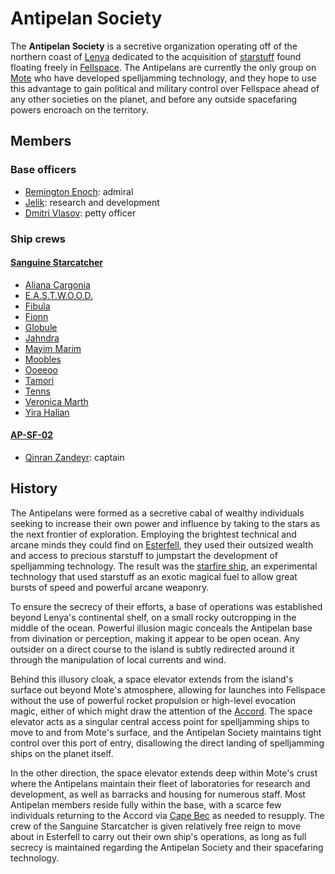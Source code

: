 # Antipelan Society

The **Antipelan Society** is a secretive organization operating off of the northern coast of [Lenya](../../mote/esterfell/lenya) dedicated to the acquisition of [starstuff](../../artifacts/starstuff) found floating freely in [Fellspace](../../astronomy/fellspace). The Antipelans are currently the only group on [Mote](../../mote) who have developed spelljamming technology, and they hope to use this advantage to gain political and military control over Fellspace ahead of any other societies on the planet, and before any outside spacefaring powers encroach on the territory.

## Members

### Base officers

- [Remington Enoch](members/remington-enoch): admiral
- [Jelik](members/jelik): research and development
- [Dmitri Vlasov](members/dmitri-vlasov): petty officer

### Ship crews

#### [Sanguine Starcatcher](fleet/sanguine-starcatcher)

- [Aliana Cargonia](members/aliana-cargonia)
- [E.A.S.T.W.O.O.D.](members/eastwood)
- [Fibula](members/fibula)
- [Fionn](members/fionn)
- [Globule](members/globule)
- [Jahndra](members/jahndra)
- [Mayim Marim](members/mayim-marim)
- [Moobles](members/moobles)
- [Ooeeoo](members/ooeeoo)
- [Tamori](members/tamori)
- [Tenns](members/tenns)
- [Veronica Marth](members/veronica-marth)
- [Yira Halian](members/yira-halian)

#### [AP-SF-02](fleet/ap-sf-02)

- [Qinran Zandeyr](members/qinran-zandeyr): captain

## History

The Antipelans were formed as a secretive cabal of wealthy individuals seeking to increase their own power and influence by taking to the stars as the next frontier of exploration. Employing the brightest technical and arcane minds they could find on [Esterfell](../../mote/esterfell), they used their outsized wealth and access to precious starstuff to jumpstart the development of spelljamming technology. The result was the [starfire ship](../../technology/starstuff-ships/starfire-ship), an experimental technology that used starstuff as an exotic magical fuel to allow great bursts of speed and powerful arcane weaponry.

To ensure the secrecy of their efforts, a base of operations was established beyond Lenya's continental shelf, on a small rocky outcropping in the middle of the ocean. Powerful illusion magic conceals the Antipelan base from divination or perception, making it appear to be open ocean. Any outsider on a direct course to the island is subtly redirected around it through the manipulation of local currents and wind.

Behind this illusory cloak, a space elevator extends from the island's surface out beyond Mote's atmosphere, allowing for launches into Fellspace without the use of powerful rocket propulsion or high-level evocation magic, either of which might draw the attention of the [Accord](../../societies/esterfell-accord). The space elevator acts as a singular central access point for spelljamming ships to move to and from Mote's surface, and the Antipelan Society maintains tight control over this port of entry, disallowing the direct landing of spelljamming ships on the planet itself.

In the other direction, the space elevator extends deep within Mote's crust where the Antipelans maintain their fleet of laboratories for research and development, as well as barracks and housing for numerous staff. Most Antipelan members reside fully within the base, with a scarce few individuals returning to the Accord via [Cape Bec](../../societies/esterfell-accord/cape-bec) as needed to resupply. The crew of the Sanguine Starcatcher is given relatively free reign to move about in Esterfell to carry out their own ship's operations, as long as full secrecy is maintained regarding the Antipelan Society and their spacefaring technology.
